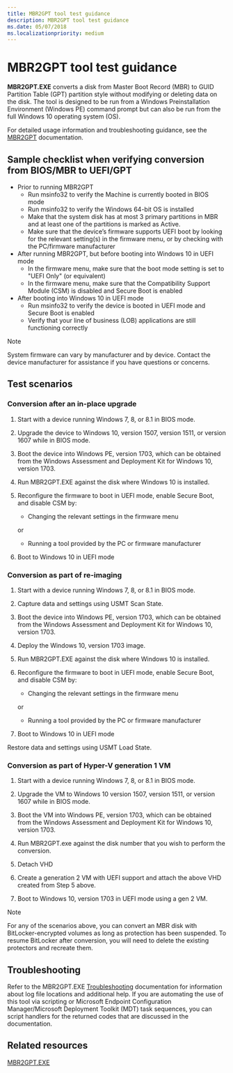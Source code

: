 ```yaml
---
title: MBR2GPT tool test guidance
description: MBR2GPT tool test guidance
ms.date: 05/07/2018
ms.localizationpriority: medium
---
```


# MBR2GPT tool test guidance

**MBR2GPT.EXE** converts a disk from Master Boot Record (MBR) to GUID Partition Table (GPT) partition style without modifying or deleting data on the disk. The tool is designed to be run from a Windows Preinstallation Environment (Windows PE) command prompt but can also be run from the full Windows 10 operating system (OS).

For detailed usage information and troubleshooting guidance, see the [MBR2GPT](https://docs.microsoft.com/windows/deployment/mbr-to-gpt) documentation.

## Sample checklist when verifying conversion from BIOS/MBR to UEFI/GPT

- Prior to running MBR2GPT
  - Run msinfo32 to verify the Machine is currently booted in BIOS mode
  - Run msinfo32 to verify the Windows 64-bit OS is installed
  - Make that the system disk has at most 3 primary partitions in MBR and at least one of the partitions is marked as Active.
  - Make sure that the device’s firmware supports UEFI boot by looking for the relevant setting(s) in the firmware menu, or by checking with the PC/firmware manufacturer
- After running MBR2GPT, but before booting into Windows 10 in UEFI mode
  - In the firmware menu, make sure that the boot mode setting is set to "UEFI Only" (or equivalent)
  - In the firmware menu, make sure that the Compatibility Support Module (CSM) is disabled and Secure Boot is enabled
- After booting into Windows 10 in UEFI mode
  - Run msinfo32 to verify the device is booted in UEFI mode and Secure Boot is enabled
  - Verify that your line of business (LOB) applications are still functioning correctly

> [!NOTE]
> System firmware can vary by manufacturer and by device. Contact the device manufacturer for assistance if you have questions or concerns.

## Test scenarios

### Conversion after an in-place upgrade

1. Start with a device running Windows 7, 8, or 8.1 in BIOS mode.

1. Upgrade the device to Windows 10, version 1507, version 1511, or version 1607 while in BIOS mode.

1. Boot the device into Windows PE, version 1703, which can be obtained from the Windows Assessment and Deployment Kit for Windows 10, version 1703.

1. Run MBR2GPT.EXE against the disk where Windows 10 is installed.

1. Reconfigure the firmware to boot in UEFI mode, enable Secure Boot, and disable CSM by:

    - Changing the relevant settings in the firmware menu

    or

    - Running a tool provided by the PC or firmware manufacturer

1. Boot to Windows 10 in UEFI mode

### Conversion as part of re-imaging

1. Start with a device running Windows 7, 8, or 8.1 in BIOS mode.

1. Capture data and settings using USMT Scan State.

1. Boot the device into Windows PE, version 1703, which can be obtained from the Windows Assessment and Deployment Kit for Windows 10, version 1703.

1. Deploy the Windows 10, version 1703 image.

1. Run MBR2GPT.EXE against the disk where Windows 10 is installed.

1. Reconfigure the firmware to boot in UEFI mode, enable Secure Boot, and disable CSM by:

    - Changing the relevant settings in the firmware menu

    or

    - Running a tool provided by the PC or firmware manufacturer

1. Boot to Windows 10 in UEFI mode

Restore data and settings using USMT Load State.

### Conversion as part of Hyper-V generation 1 VM

1. Start with a device running Windows 7, 8, or 8.1 in BIOS mode.

1. Upgrade the VM to Windows 10 version 1507, version 1511, or version 1607 while in BIOS mode.

1. Boot the VM into Windows PE, version 1703, which can be obtained from the Windows Assessment and Deployment Kit for Windows 10, version 1703.

1. Run MBR2GPT.exe against the disk number that you wish to perform the conversion.

1. Detach VHD

1. Create a generation 2 VM with UEFI support and attach the above VHD created from Step 5 above.

1. Boot to Windows 10, version 1703 in UEFI mode using a gen 2 VM.

> [!NOTE]
> For any of the scenarios above, you can convert an MBR disk with BitLocker-encrypted volumes as long as protection has been suspended. To resume BitLocker after conversion, you will need to delete the existing protectors and recreate them.

## Troubleshooting

Refer to the MBR2GPT.EXE [Troubleshooting](https://docs.microsoft.com/windows/deployment/mbr-to-gpt#troubleshooting) documentation for information about log file locations and additional help. If you are automating the use of this tool via scripting or Microsoft Endpoint Configuration Manager/Microsoft Deployment Toolkit (MDT) task sequences, you can script handlers for the returned codes that are discussed in the documentation.

## Related resources

[MBR2GPT.EXE](https://docs.microsoft.com/windows/deployment/mbr-to-gpt)
